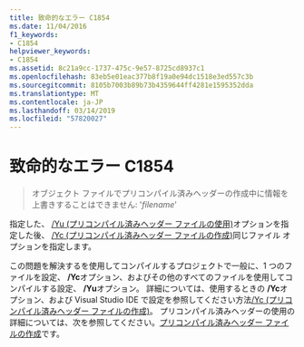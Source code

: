 ```yaml
---
title: 致命的なエラー C1854
ms.date: 11/04/2016
f1_keywords:
- C1854
helpviewer_keywords:
- C1854
ms.assetid: 8c21a9cc-1737-475c-9e57-8725cd8937c1
ms.openlocfilehash: 83eb5e01eac377b8f19a0e94dc1518e3ed557c3b
ms.sourcegitcommit: 8105b7003b89b73b4359644ff4281e1595352dda
ms.translationtype: MT
ms.contentlocale: ja-JP
ms.lasthandoff: 03/14/2019
ms.locfileid: "57820027"
---
```

# <a name="fatal-error-c1854"></a>致命的なエラー C1854

> オブジェクト ファイルでプリコンパイル済みヘッダーの作成中に情報を上書きすることはできません: '*filename*'

指定した、 [/Yu (プリコンパイル済みヘッダー ファイルの使用)](../../build/reference/yu-use-precompiled-header-file.md)オプションを指定した後、 [/Yc (プリコンパイル済みヘッダー ファイルの作成)](../../build/reference/yc-create-precompiled-header-file.md)同じファイル オプションを指定します。

この問題を解決するを使用してコンパイルするプロジェクトで一般に、1 つのファイルを設定、 **/Yc**オプション、およびその他のすべてのファイルを使用してコンパイルする設定、 **/Yu**オプション。 詳細については、使用するときの **/Yc**オプション、および Visual Studio IDE で設定を参照してください方法[/Yc (プリコンパイル済みヘッダー ファイルの作成)](../../build/reference/yc-create-precompiled-header-file.md)。 プリコンパイル済みヘッダーの使用の詳細については、次を参照してください。[プリコンパイル済みヘッダー ファイルの作成](../../build/creating-precompiled-header-files.md)です。
